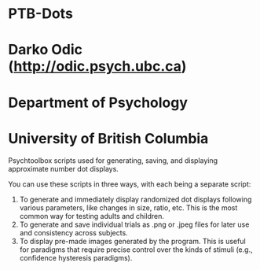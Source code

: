 # PTB-Dots
# Darko Odic (http://odic.psych.ubc.ca)
# Department of Psychology
# University of British Columbia
Psychtoolbox scripts used for generating, saving, and displaying approximate number dot displays.

You can use these scripts in three ways, with each being a separate script:
1. To generate and immediately display randomized dot displays following various parameters, like changes in size, ratio, etc. This is the most common way for testing adults and children. 
2. To generate and save individual trials as .png or .jpeg files for later use and consistency across subjects. 
3. To display pre-made images generated by the program. This is useful for paradigms that require precise control over the kinds of stimuli (e.g., confidence hysteresis paradigms). 

